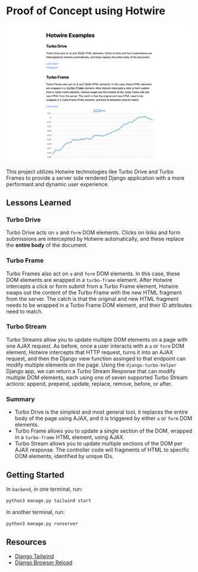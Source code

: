 # Proof of Concept using Hotwire

![](hotchart-screenshot.png)

This project utilizes Hotwire technologies like Turbo Drive and Turbo Frames to provide a server side rendered Django application with a more performant and dynamic user experience.

## Lessons Learned

### Turbo Drive

Turbo Drive acts on `a` and `form` DOM elements. Clicks on links and form submissions are intercepted by Hotwire automatically, and these replace the **entire body** of the document.

### Turbo Frame

Turbo Frames also act on `a` and `form` DOM elements. In this case, these DOM elements are wrapped in a `turbo-frame` element. After Hotwire intercepts a click or form submit from a Turbo Frame element, Hotwire swaps out the content of the Turbo Frame with the new HTML fragment from the server. The catch is that the original and new HTML fragment needs to be wrapped in a Turbo Frame DOM element, and their ID attributes need to match.

### Turbo Stream

Turbo Streams allow you to update multiple DOM elements on a page with one AJAX request. As before, once a user interacts with a `a` or `form` DOM element, Hotwire intercepts that HTTP request, turns it into an AJAX request, and then the Django view function assinged to that endpoint can modify multiple elements on the page. Using the `django-turbo-helper` Django app, we can return a Turbo Stream Response that can modify multiple DOM elements, each using one of seven supported Turbo Stream actions: append, prepend, update, replace, remove, before, or after.

### Summary

  - Turbo Drive is the simplest and most general tool, it replaces the entire body of the page using AJAX, and it is triggered by either `a` or `form` DOM elements.
  - Turbo Frame allows you to update a single section of the DOM, wrapped in a `turbo-frame` HTML element, using AJAX.
  - Turbo Stream allows you to update multiple sections of the DOM per AJAX response. The controller code will fragments of HTML to specific DOM elements, identified by unique IDs.

## Getting Started

In `backend`, in one terminal, run:

```bash
python3 manage.py tailwind start
```

In another terminal, run:

```bash
python3 manage.py runserver
```

## Resources

  - [Django Tailwind](https://django-tailwind.readthedocs.io/en/latest/installation.html)
  - [Django Browser Reload](https://github.com/adamchainz/django-browser-reload)